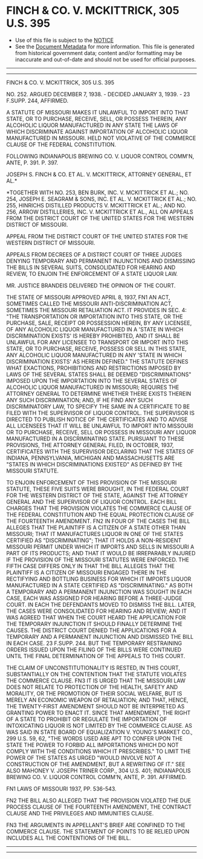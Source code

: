 ---
---

# FINCH & CO. V. MCKITTRICK, 305 U.S. 395

* Use of this file is subject to the [NOTICE](https://github.com/publicdocs/notice/blob/master/NOTICE)
* See the [Document Metadata](../../../) for more information.
  This file is generated from historical government data; content and/or formatting may be inaccurate and out-of-date and should not be used for official purposes.

----------
----------

FINCH & CO. V. MCKITTRICK, 305 U.S. 395

NO. 252.  ARGUED DECEMBER 7, 1938.  - DECIDED JANUARY 3, 1939.  - 23 F.SUPP.  244, AFFIRMED.

A STATUTE OF MISSOURI MAKES IT UNLAWFUL TO IMPORT INTO THAT STATE, OR TO PURCHASE, RECEIVE, SELL, OR POSSESS THEREIN, ANY ALCOHOLIC LIQUOR MANUFACTURED IN ANY STATE THE LAWS OF WHICH DISCRIMINATE AGAINST IMPORTATION OF ALCOHOLIC LIQUOR MANUFACTURED IN MISSOURI.  HELD NOT VIOLATIVE OF THE COMMERCE CLAUSE OF THE FEDERAL CONSTITUTION.

FOLLOWING INDIANAPOLIS BREWING CO. V. LIQUOR CONTROL COMM'N, ANTE, P. 391.  P. 397.

JOSEPH S. FINCH & CO. ET AL. V. MCKITTRICK, ATTORNEY GENERAL, ET AL.\*

\*TOGETHER WITH NO. 253, BEN BURK, INC. V. MCKITTRICK ET AL.; NO. 254, JOSEPH E. SEAGRAM & SONS, INC. ET AL. V. MCKITTRICK ET AL.; NO. 255, HINRICHS DISTILLED PRODUCTS V. MCKITTRICK ET AL.; AND NO. 256, ARROW DISTILLERIES, INC. V. MCKITTRICK ET AL., ALL ON APPEALS FROM THE DISTRICT COURT OF THE UNITED STATES FOR THE WESTERN DISTRICT OF MISSOURI.

APPEAL FROM THE DISTRICT COURT OF THE UNITED STATES FOR THE WESTERN DISTRICT OF MISSOURI.

APPEALS FROM DECREES OF A DISTRICT COURT OF THREE JUDGES DENYING TEMPORARY AND PERMANENT INJUNCTIONS AND DISMISSING THE BILLS IN SEVERAL SUITS, CONSOLIDATED FOR HEARING AND REVIEW, TO ENJOIN THE ENFORCEMENT OF A STATE LIQUOR LAW.

MR. JUSTICE BRANDEIS DELIVERED THE OPINION OF THE COURT.

THE STATE OF MISSOURI APPROVED APRIL 8, 1937,  FN1  AN ACT, SOMETIMES CALLED THE MISSOURI ANTI-DISCRIMINATION ACT, SOMETIMES THE MISSOURI RETALIATION ACT.  IT PROVIDES IN SEC. 4:  "THE TRANSPORTATION OR IMPORTATION INTO THIS STATE, OR THE PURCHASE, SALE, RECEIPT OR POSSESSION HEREIN, BY ANY LICENSEE, OF ANY ALCOHOLIC LIQUOR MANUFACTURED IN A 'STATE IN WHICH DISCRIMINATION EXISTS' IS HEREBY PROHIBITED, AND IT SHALL BE UNLAWFUL FOR ANY LICENSEE TO TRANSPORT OR IMPORT INTO THIS STATE, OR TO PURCHASE, RECEIVE, POSSESS OR SELL IN THIS STATE, ANY ALCOHOLIC LIQUOR MANUFACTURED IN ANY 'STATE IN WHICH DISCRIMINATION EXISTS' AS HEREIN DEFINED."  THE STATUTE DEFINES WHAT EXACTIONS, PROHIBITIONS AND RESTRICTIONS IMPOSED BY LAWS OF THE SEVERAL STATES SHALL BE DEEMED "DISCRIMINATIONS" IMPOSED UPON THE IMPORTATION INTO THE SEVERAL STATES OF ALCOHOLIC LIQUOR MANUFACTURED IN MISSOURI; REQUIRES THE ATTORNEY GENERAL TO DETERMINE WHETHER THERE EXISTS THEREIN ANY SUCH DISCRIMINATION; AND, IF HE FIND ANY SUCH DISCRIMINATORY LAW, TO SPECIFY THE SAME IN A CERTIFICATE TO BE FILED WITH THE SUPERVISOR OF LIQUOR CONTROL.  THE SUPERVISOR IS DIRECTED TO PUBLISH NOTICE OF THE CERTIFICATES AND TO ADVISE ALL LICENSEES THAT IT WILL BE UNLAWFUL TO IMPORT INTO MISSOURI OR TO PURCHASE, RECEIVE, SELL OR POSSESS IN MISSOURI ANY LIQUOR MANUFACTURED IN A DISCRIMINATING STATE.  PURSUANT TO THESE PROVISIONS, THE ATTORNEY GENERAL FILED, IN OCTOBER, 1937, CERTIFICATES WITH THE SUPERVISOR DECLARING THAT THE STATES OF INDIANA, PENNSYLVANIA, MICHIGAN AND MASSACHUSETTS ARE "STATES IN WHICH DISCRIMINATIONS EXISTED" AS DEFINED BY THE MISSOURI STATUTE.

TO ENJOIN ENFORCEMENT OF THIS PROVISION OF THE MISSOURI STATUTE, THESE FIVE SUITS WERE BROUGHT, IN THE FEDERAL COURT FOR THE WESTERN DISTRICT OF THE STATE, AGAINST THE ATTORNEY GENERAL AND THE SUPERVISOR OF LIQUOR CONTROL.  EACH BILL CHARGES THAT THE PROVISION VIOLATES THE COMMERCE CLAUSE OF THE FEDERAL CONSTITUTION AND THE EQUAL PROTECTION CLAUSE OF THE FOURTEENTH AMENDMENT.  FN2  IN FOUR OF THE CASES THE BILL ALLEGES THAT THE PLAINTIFF IS A CITIZEN OF A STATE OTHER THAN MISSOURI; THAT IT MANUFACTURES LIQUOR IN ONE OF THE STATES CERTIFIED AS "DISCRIMINATING"; THAT IT HOLDS A NON-RESIDENT MISSOURI PERMIT UNDER WHICH IT IMPORTS AND SELLS IN MISSOURI A PART OF ITS PRODUCTS; AND THAT IT WOULD BE IRREPARABLY INJURED IF THE PROVISION OF THE MISSOURI STATUTES WERE ENFORCED.  THE FIFTH CASE DIFFERS ONLY IN THAT THE BILL ALLEGES THAT THE PLAINTIFF IS A CITIZEN OF MISSOURI ENGAGED THERE IN THE RECTIFYING AND BOTTLING BUSINESS FOR WHICH IT IMPORTS LIQUOR MANUFACTURED IN A STATE CERTIFIED AS "DISCRIMINATING."  AS BOTH A TEMPORARY AND A PERMANENT INJUNCTION WAS SOUGHT IN EACH CASE, EACH WAS ASSIGNED FOR HEARING BEFORE A THREE-JUDGE COURT.  IN EACH THE DEFENDANTS MOVED TO DISMISS THE BILL.  LATER, THE CASES WERE CONSOLIDATED FOR HEARING AND REVIEW; AND IT WAS AGREED THAT WHEN THE COURT HEARD THE APPLICATION FOR THE TEMPORARY INJUNCTION IT SHOULD FINALLY DETERMINE THE CAUSES.  THE DISTRICT COURT DENIED THE APPLICATIONS FOR A TEMPORARY AND A PERMANENT INJUNCTION AND DISMISSED THE BILL IN EACH CASE.  23 F.SUPP.  244.  BUT THE TEMPORARY RESTRAINING ORDERS ISSUED UPON THE FILING OF THE BILLS WERE CONTINUED UNTIL THE FINAL DETERMINATION OF THE APPEALS TO THIS COURT.

THE CLAIM OF UNCONSTITUTIONALITY IS RESTED, IN THIS COURT, SUBSTANTIALLY ON THE CONTENTION THAT THE STATUTE VIOLATES THE COMMERCE CLAUSE.  FN3  IT IS URGED THAT THE MISSOURI LAW DOES NOT RELATE TO PROTECTION OF THE HEALTH, SAFETY AND MORALITY, OR THE PROMOTION OF THEIR SOCIAL WELFARE, BUT IS MERELY AN ECONOMIC WEAPON OF RETALIATION; AND THAT, HENCE, THE TWENTY-FIRST AMENDMENT SHOULD NOT BE INTERPRETED AS GRANTING POWER TO ENACT IT.  SINCE THAT AMENDMENT, THE RIGHT OF A STATE TO PROHIBIT OR REGULATE THE IMPORTATION OF INTOXICATING LIQUOR IS NOT LIMITED BY THE COMMERCE CLAUSE.  AS WAS SAID IN STATE BOARD OF EQUALIZATION V. YOUNG'S MARKET CO., 299 U.S. 59, 62, "THE WORDS USED ARE APT TO CONFER UPON THE STATE THE POWER TO FORBID ALL IMPORTATIONS WHICH DO NOT COMPLY WITH THE CONDITIONS WHICH IT PRESCRIBES."  TO LIMIT THE POWER OF THE STATES AS URGED "WOULD INVOLVE NOT A CONSTRUCTION OF THE AMENDMENT, BUT A REWRITING OF IT."  SEE ALSO MAHONEY V. JOSEPH TRINER CORP., 304 U.S. 401; INDIANAPOLIS BREWING CO. V. LIQUOR CONTROL COMM'N, ANTE, P. 391.  AFFIRMED.

FN1  LAWS OF MISSOURI 1937, PP. 536-543.

FN2  THE BILL ALSO ALLEGED THAT THE PROVISION VIOLATED THE DUE PROCESS CLAUSE OF THE FOURTEENTH AMENDMENT, THE CONTRACT CLAUSE AND THE PRIVILEGES AND IMMUNITIES CLAUSE.

FN3  THE ARGUMENTS IN APPELLANT'S BRIEF ARE CONFINED TO THE COMMERCE CLAUSE.  THE STATEMENT OF POINTS TO BE RELIED UPON INCLUDES ALL THE CONTENTIONS OF THE BILL.


----------
----------

